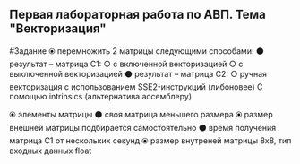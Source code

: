 ## Первая лабораторная работа по АВП. Тема "Векторизация"

#Задание
⦿ перемножить 2 матрицы следующими способами:
  ⚫ результат – матрица C1:
    ○ с включенной векторизацией
    ○ с выключенной векторизацией
  ⚫ результат – матрица C2:
    ○ ручная векторизация с использованием SSE2-инструкций (либоновее) С помощью intrinsics (альтернатива ассемблеру)

⦿ элементы матрицы
  ⚫ своя матрица меньшего размера
⦿ размер внешней матрицы подбирается самостоятельно
  ⚫ время получения матрица C1 от нескольких секунд
⦿ размер внутреней матрицы 8x8, тип входных данных float
